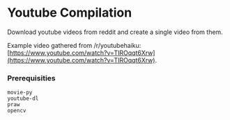 # Youtube Compilation
Download youtube videos from reddit and create a single video from them.

Example video gathered from /r/youtubehaiku: [https://www.youtube.com/watch?v=TIROqqt6Xrw](https://www.youtube.com/watch?v=TIROqqt6Xrw).

### Prerequisities
```
movie-py
youtube-dl
praw
opencv
```
